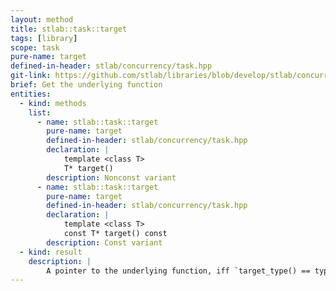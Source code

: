```yaml
---
layout: method
title: stlab::task::target
tags: [library]
scope: task
pure-name: target
defined-in-header: stlab/concurrency/task.hpp
git-link: https://github.com/stlab/libraries/blob/develop/stlab/concurrency/task.hpp
brief: Get the underlying function
entities:
  - kind: methods
    list:
      - name: stlab::task::target
        pure-name: target
        defined-in-header: stlab/concurrency/task.hpp 
        declaration: |
            template <class T>
            T* target()
        description: Nonconst variant
      - name: stlab::task::target
        pure-name: target
        defined-in-header: stlab/concurrency/task.hpp 
        declaration: |
            template <class T>
            const T* target() const
        description: Const variant
  - kind: result
    description: |
        A pointer to the underlying function, iff `target_type() == typeid(T)`. Otherwise, `nullptr`.
---
```


